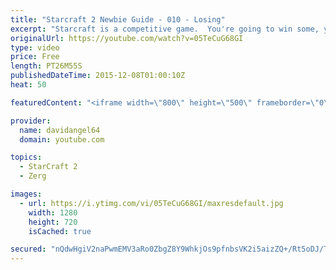 ```yaml
---
title: "Starcraft 2 Newbie Guide - 010 - Losing"
excerpt: "Starcraft is a competitive game.  You're going to win some, you're going to lose some.  When you win a game, you feel good, and that's awesome.  But how do you react to losing a game?  How you react to losing in a competitive game like Starcraft 2 is an important consideration.  The biggest concept is"
originalUrl: https://youtube.com/watch?v=05TeCuG68GI
type: video
price: Free
length: PT26M55S
publishedDateTime: 2015-12-08T01:00:10Z
heat: 50

featuredContent: "<iframe width=\"800\" height=\"500\" frameborder=\"0\" src=\"https://www.youtube.com/embed/05TeCuG68GI\" allow=\"accelerometer; autoplay; encrypted-media; gyroscope; picture-in-picture\" allowfullscreen></iframe>"

provider:
  name: davidangel64
  domain: youtube.com

topics:
  - StarCraft 2
  - Zerg

images:
  - url: https://i.ytimg.com/vi/05TeCuG68GI/maxresdefault.jpg
    width: 1280
    height: 720
    isCached: true

secured: "nQdwHgiV2naPwmEMV3aRo0ZbgZ8Y9WhkjOs9pfnbsVK2i5aizZQ+/Rt5oDJ/TtEz/A6wM6SzPT5cSIgAfXLzDTbvhUk7qnZyy5BcyVW3lrCxkANj6dETKY97J0I77yteQmRvgPwcqvCcxx+odxpHlWhHThOOoLUFOFLYOy+u/fqx3p+eRyiKtj8HisRZJ1sPH6Y2n0+fbbW1fNJ75EW9H33EP1i9SjGok/fVpOK5Eb76rfm5ULKGQHMOvpwM0nd4bp70Dmd/VMKycsAA4UtnzT2h+RiGIsiZIpMZqP01Ssx9zCV7Qqeqr0B9B7noNVFA93jtJOPacVGzRm7v+1yALj24YTU1C05ND6fpqivrN5FgB69z00563B50TR7lm0kVocM56REVHkj3IHmTEitSQ6oodIW2y/pAXw0pzFZktBo=;NaUduGu3llu7kZmJLBGOTA=="
---
```


